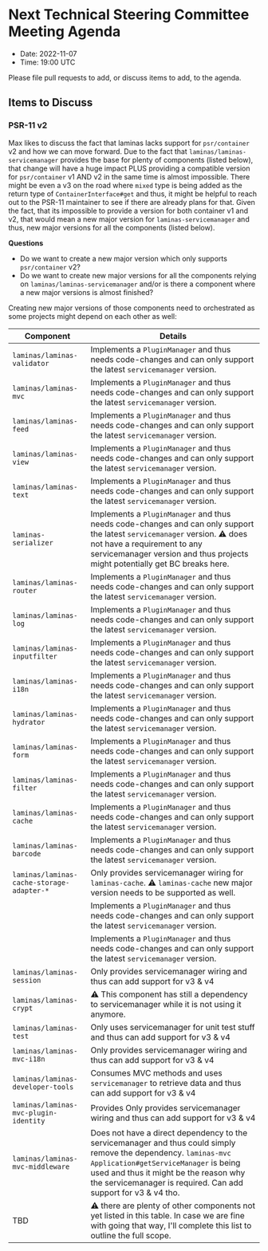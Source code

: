 # Next Technical Steering Committee Meeting Agenda

- Date: 2022-11-07
- Time: 19:00 UTC

Please file pull requests to add, or discuss items to add, to the agenda.

## Items to Discuss

### PSR-11 v2

Max likes to discuss the fact that laminas lacks support for `psr/container` v2 and how we can move forward.
Due to the fact that `laminas/laminas-servicemanager` provides the base for plenty of components (listed below), that change will have a huge impact PLUS providing a compatible version for `psr/container` v1 AND v2 in the same time is almost impossible. There might be even a v3 on the road where `mixed` type is being added as the return type of `ContainerInterface#get` and thus, it might be helpful to reach out to the PSR-11 maintainer to see if there are already plans for that. Given the fact, that its impossible to provide a version for both container v1 and v2, that would mean a new major version for `laminas-servicemanager` and thus, new major versions for all the components (listed below).

**Questions**
- Do we want to create a new major version which only supports `psr/container` v2?
- Do we want to create new major versions for all the components relying on `laminas/laminas-servicemanager` and/or is there a component where a new major versions is almost finished?

Creating new major versions of those components need to orchestrated as some projects might depend on each other as well:

| Component                                 | Details                                                                                                                                                                                                                                                               |
|-------------------------------------------|-----------------------------------------------------------------------------------------------------------------------------------------------------------------------------------------------------------------------------------------------------------------------|
| `laminas/laminas-validator`               | Implements a `PluginManager` and thus needs code-changes and can only support the latest `servicemanager` version.                                                                                                                                                    |
| `laminas/laminas-mvc`                     | Implements a `PluginManager` and thus needs code-changes and can only support the latest `servicemanager` version.                                                                                                                                                    |
| `laminas/laminas-feed`                    | Implements a `PluginManager` and thus needs code-changes and can only support the latest `servicemanager` version.                                                                                                                                                    |
| `laminas/laminas-view`                    | Implements a `PluginManager` and thus needs code-changes and can only support the latest `servicemanager` version.                                                                                                                                                    |
| `laminas/laminas-text`                    | Implements a `PluginManager` and thus needs code-changes and can only support the latest `servicemanager` version.                                                                                                                                                    |
| `laminas-serializer`                      | Implements a `PluginManager` and thus needs code-changes and can only support the latest `servicemanager` version. :warning: does not have a requirement to any servicemanager version and thus projects might potentially get BC breaks here.                        |
| `laminas/laminas-router`                  | Implements a `PluginManager` and thus needs code-changes and can only support the latest `servicemanager` version.                                                                                                                                                    |
| `laminas/laminas-log`                     | Implements a `PluginManager` and thus needs code-changes and can only support the latest `servicemanager` version.                                                                                                                                                    |
| `laminas/laminas-inputfilter`             | Implements a `PluginManager` and thus needs code-changes and can only support the latest `servicemanager` version.                                                                                                                                                    |
| `laminas/laminas-i18n`                    | Implements a `PluginManager` and thus needs code-changes and can only support the latest `servicemanager` version.                                                                                                                                                    |
| `laminas/laminas-hydrator`                | Implements a `PluginManager` and thus needs code-changes and can only support the latest `servicemanager` version.                                                                                                                                                    |
| `laminas/laminas-form`                    | Implements a `PluginManager` and thus needs code-changes and can only support the latest `servicemanager` version.                                                                                                                                                    |
| `laminas/laminas-filter`                  | Implements a `PluginManager` and thus needs code-changes and can only support the latest `servicemanager` version.                                                                                                                                                    |
| `laminas/laminas-cache`                   | Implements a `PluginManager` and thus needs code-changes and can only support the latest `servicemanager` version.                                                                                                                                                    |
| `laminas/laminas-barcode`                 | Implements a `PluginManager` and thus needs code-changes and can only support the latest `servicemanager` version.                                                                                                                                                    |
| `laminas/laminas-cache-storage-adapter-*` | Only provides servicemanager wiring for `laminas-cache`. :warning: `laminas-cache` new major version needs to be supported as well.                                                                                                                                   |
|                                           | Implements a `PluginManager` and thus needs code-changes and can only support the latest `servicemanager` version.                                                                                                                                                    |
|                                           | Implements a `PluginManager` and thus needs code-changes and can only support the latest `servicemanager` version.                                                                                                                                                    |
| `laminas/laminas-session`                 | Only provides servicemanager wiring and thus can add support for v3 & v4                                                                                                                                                                                              |
| `laminas/laminas-crypt`                   | :warning: This component has still a dependency to servicemanager while it is not using it anymore.                                                                                                                                                                   |
| `laminas/laminas-test`                    | Only uses servicemanager for unit test stuff and thus can add support for v3 & v4                                                                                                                                                                                     |
| `laminas/laminas-mvc-i18n`                | Only provides servicemanager wiring and thus can add support for v3 & v4                                                                                                                                                                                              |
| `laminas/laminas-developer-tools`         | Consumes MVC methods and uses `servicemanager` to retrieve data and thus can add support for v3 & v4                                                                                                                                                                  |
| `laminas/laminas-mvc-plugin-identity`     | Provides Only provides servicemanager wiring and thus can add support for v3 & v4                                                                                                                                                                                     |
| `laminas/laminas-mvc-middleware`          | Does not have a direct dependency to the servicemanager and thus could simply remove the dependency. `laminas-mvc` `Application#getServiceManager` is being used and thus it might be the reason why the servicemanager is required. Can add support for v3 & v4 tho. |
| TBD                                       | :warning: there are plenty of other components not yet listed in this table. In case we are fine with going that way, I'll complete this list to outline the full scope.                                                                                              |
